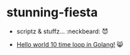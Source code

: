 # stunning-fiesta

* scriptz & stuffz... :neckbeard: :smiling_imp:

* [Hello world 10 time loop in Golang!](https://play.golang.org/p/GZ-4vfKxdz) :smile_cat:
